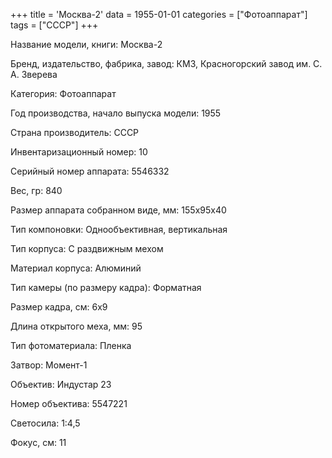 +++
title = 'Москва-2'
data = 1955-01-01
categories = ["Фотоаппарат"]
tags = ["СССР"]
+++

Название модели, книги: Москва-2

Бренд, издательство, фабрика, завод: КМЗ, Красногорский завод им. С. А. Зверева

Категория: Фотоаппарат

Год производства, начало выпуска модели: 1955

Страна производитель: СССР

Инвентаризационный номер: 10

Серийный номер аппарата: 5546332

Вес, гр: 840

Размер аппарата  собранном виде, мм: 155x95x40

Тип компоновки: Однообъективная, вертикальная

Тип корпуса: С раздвижным мехом

Материал корпуса: Алюминий

Тип камеры (по размеру кадра): Форматная

Размер кадра, см: 6х9

Длина открытого меха, мм: 95

Тип фотоматериала: Пленка

Затвор: Момент-1

Объектив: Индустар 23

Номер объектива: 5547221

Светосила: 1:4,5

Фокус, см: 11

